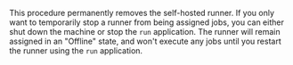 This procedure permanently removes the self-hosted runner. If you only want to temporarily stop a runner from being assigned jobs, you can either shut down the machine or stop the `run` application. The runner will remain assigned in an "Offline" state, and won't execute any jobs until you restart the runner using the `run` application.